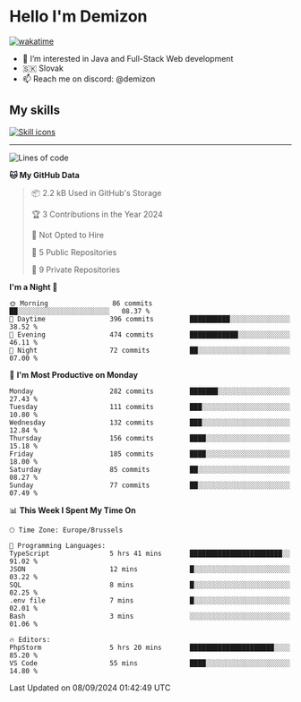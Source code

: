 # Hello I'm Demizon
[![wakatime](https://wakatime.com/badge/user/6ad1949f-d6d7-44f9-9eee-c35e54cc499b.svg)](https://wakatime.com/@6ad1949f-d6d7-44f9-9eee-c35e54cc499b)
- 👀 I’m interested in Java and Full-Stack Web development
- 🇸🇰 Slovak
- 📫 Reach me on discord: @demizon

## My skills
[![Skill icons](https://skillicons.dev/icons?i=java,js,ts,html,css,react,nextjs,tailwind,supabase,py,git,docker,linux,mysql,postgres,mongo&theme=dark)](https://github.com/Demizon3433)

---

<!--START_SECTION:waka-->
![Lines of code](https://img.shields.io/badge/From%20Hello%20World%20I%27ve%20Written-294.2%20thousand%20lines%20of%20code-blue)

**🐱 My GitHub Data** 

> 📦 2.2 kB Used in GitHub's Storage 
 > 
> 🏆 3 Contributions in the Year 2024
 > 
> 🚫 Not Opted to Hire
 > 
> 📜 5 Public Repositories 
 > 
> 🔑 9 Private Repositories 
 > 
**I'm a Night 🦉** 

```text
🌞 Morning                86 commits          ██░░░░░░░░░░░░░░░░░░░░░░░   08.37 % 
🌆 Daytime                396 commits         ██████████░░░░░░░░░░░░░░░   38.52 % 
🌃 Evening                474 commits         ████████████░░░░░░░░░░░░░   46.11 % 
🌙 Night                  72 commits          ██░░░░░░░░░░░░░░░░░░░░░░░   07.00 % 
```
📅 **I'm Most Productive on Monday** 

```text
Monday                   282 commits         ███████░░░░░░░░░░░░░░░░░░   27.43 % 
Tuesday                  111 commits         ███░░░░░░░░░░░░░░░░░░░░░░   10.80 % 
Wednesday                132 commits         ███░░░░░░░░░░░░░░░░░░░░░░   12.84 % 
Thursday                 156 commits         ████░░░░░░░░░░░░░░░░░░░░░   15.18 % 
Friday                   185 commits         ████░░░░░░░░░░░░░░░░░░░░░   18.00 % 
Saturday                 85 commits          ██░░░░░░░░░░░░░░░░░░░░░░░   08.27 % 
Sunday                   77 commits          ██░░░░░░░░░░░░░░░░░░░░░░░   07.49 % 
```


📊 **This Week I Spent My Time On** 

```text
🕑︎ Time Zone: Europe/Brussels

💬 Programming Languages: 
TypeScript               5 hrs 41 mins       ███████████████████████░░   91.02 % 
JSON                     12 mins             █░░░░░░░░░░░░░░░░░░░░░░░░   03.22 % 
SQL                      8 mins              █░░░░░░░░░░░░░░░░░░░░░░░░   02.25 % 
.env file                7 mins              █░░░░░░░░░░░░░░░░░░░░░░░░   02.01 % 
Bash                     3 mins              ░░░░░░░░░░░░░░░░░░░░░░░░░   01.06 % 

🔥 Editors: 
PhpStorm                 5 hrs 20 mins       █████████████████████░░░░   85.20 % 
VS Code                  55 mins             ████░░░░░░░░░░░░░░░░░░░░░   14.80 % 
```


 Last Updated on 08/09/2024 01:42:49 UTC
<!--END_SECTION:waka-->
